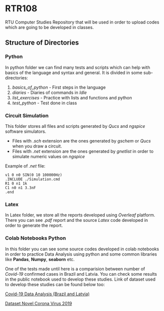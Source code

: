 # RTR108
RTU Computer Studies Repository that will be used in order to upload codes which are going to be developed in classes.

## Structure of Directories

### Python

In python folder we can find many tests and scripts which can help with basics of the language and syntax and general. It is divided in some sub-directories:

1. *basics_of_python* - First steps in the language
2. *diaries* - Diaries of commands in *Idle*
3. *list_exercises* - Practice with lists and functions and python
4. *test_python* - Test done in class

### Circuit Simulation

This folder stores all files and scripts generated by *Qucs* and *ngspice* software simulators.

- Files with *.sch* extension are the ones generated by *gschem* or *Qucs* when you draw a circuit.
- Files with *.net* extension are the ones generated by *gnetlist* in order to simulate numeric values on *ngspice*

Example of *.net* file:
```
v1 0 n0 SIN(0 10 100000Hz)
.INCLUDE ./Simulation.cmd
R1 0 n1 1k
C1 n0 n1 3.3nF
.end
```

### Latex

In Latex folder, we store all the reports developed using *Overleaf* platform. There you can see *.pdf* report and the source *Latex* code developed in order to generate the report.

### Colab Notebooks Python

In this folder you can see some source codes developed in colab notebooks in order to practice Data Analysis using python and some common libraries like **Pandas**, **Numpy**, **seaborn** etc.

One of the tests made until here is a comparision between number of *Covid-19* confirmed cases in Brazil and Latvia.
You can check some results in the public notebook used to develop these studies. Link of dataset used to develop these studies can be found below too:

[Covid-19 Data Analysis (Brazil and Latvia)](https://colab.research.google.com/drive/1Q1Lw2QAG9CylQ28k2Px7B3YrTXQouAXm)

[Dataset Novel Corona Virus 2019](https://www.kaggle.com/sudalairajkumar/novel-corona-virus-2019-dataset/tasks?taskId=508)
